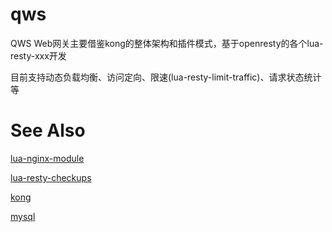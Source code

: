 # qws

QWS Web网关主要借鉴kong的整体架构和插件模式，基于openresty的各个lua-resty-xxx开发

目前支持动态负载均衡、访问定向、限速(lua-resty-limit-traffic)、请求状态统计等



# See Also

[lua-nginx-module](https://github.com/openresty/lua-nginx-module)

[lua-resty-checkups](https://github.com/upyun/lua-resty-checkups)

[kong](https://github.com/Mashape/kong)

[mysql](https://github.com/luapower/mysql)
